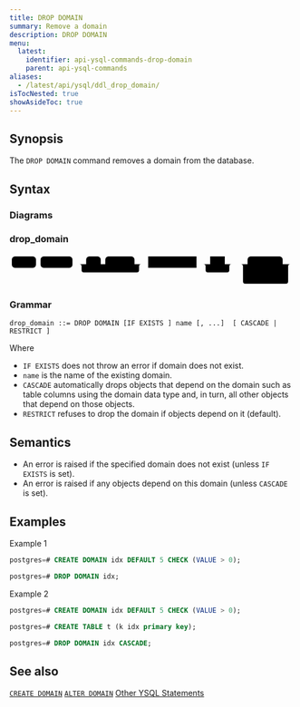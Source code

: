 ```yaml
---
title: DROP DOMAIN
summary: Remove a domain
description: DROP DOMAIN
menu:
  latest:
    identifier: api-ysql-commands-drop-domain
    parent: api-ysql-commands
aliases:
  - /latest/api/ysql/ddl_drop_domain/
isTocNested: true
showAsideToc: true
---
```


## Synopsis

The `DROP DOMAIN` command removes a domain from the database.

## Syntax

### Diagrams

### drop_domain

<svg class="rrdiagram" version="1.1" xmlns:xlink="http://www.w3.org/1999/xlink" xmlns="http://www.w3.org/2000/svg" width="626" height="70" viewbox="0 0 626 70"><path class="connector" d="M0 22h5m53 0h10m70 0h30m32 0h10m64 0h20m-141 0q5 0 5 5v8q0 5 5 5h116q5 0 5-5v-8q0-5 5-5m5 0h10m106 0h30m32 0h20m-67 0q5 0 5 5v8q0 5 5 5h42q5 0 5-5v-8q0-5 5-5m5 0h30m77 0h22m-109 25q0 5 5 5h5m79 0h5q5 0 5-5m-104-25q5 0 5 5v33q0 5 5 5h89q5 0 5-5v-33q0-5 5-5m5 0h5"/><rect class="literal" x="5" y="5" width="53" height="25" rx="7"/><text class="text" x="15" y="22">DROP</text><rect class="literal" x="68" y="5" width="70" height="25" rx="7"/><text class="text" x="78" y="22">DOMAIN</text><rect class="literal" x="168" y="5" width="32" height="25" rx="7"/><text class="text" x="178" y="22">IF</text><rect class="literal" x="210" y="5" width="64" height="25" rx="7"/><text class="text" x="220" y="22">EXISTS</text><a xlink:href="../../grammar_diagrams#domain-name"><rect class="rule" x="304" y="5" width="106" height="25"/><text class="text" x="314" y="22">domain_name</text></a><a xlink:href="../../grammar_diagrams#..."><rect class="rule" x="440" y="5" width="32" height="25"/><text class="text" x="450" y="22">...</text></a><rect class="literal" x="522" y="5" width="77" height="25" rx="7"/><text class="text" x="532" y="22">CASCADE</text><rect class="literal" x="522" y="35" width="79" height="25" rx="7"/><text class="text" x="532" y="52">RESTRICT</text></svg>

### Grammar

```
drop_domain ::= DROP DOMAIN [IF EXISTS ] name [, ...]  [ CASCADE | RESTRICT ]
```

Where

- `IF EXISTS` does not throw an error if domain does not exist.
- `name` is the name of the existing domain.
- `CASCADE` automatically drops objects that depend on the domain such as table columns using the domain data type and, in turn, all other objects that depend on those objects.
- `RESTRICT` refuses to drop the domain if objects depend on it (default).

## Semantics

- An error is raised if the specified domain does not exist (unless `IF EXISTS` is set).
- An error is raised if any objects depend on this domain (unless `CASCADE` is set).

## Examples

Example 1

```sql
postgres=# CREATE DOMAIN idx DEFAULT 5 CHECK (VALUE > 0);
```

```sql
postgres=# DROP DOMAIN idx;
```

Example 2

```sql
postgres=# CREATE DOMAIN idx DEFAULT 5 CHECK (VALUE > 0);
```

```sql
postgres=# CREATE TABLE t (k idx primary key);
```

```sql
postgres=# DROP DOMAIN idx CASCADE;
```

## See also

[`CREATE DOMAIN`](../ddl_create_domain)
[`ALTER DOMAIN`](../ddl_alter_domain)
[Other YSQL Statements](..)
